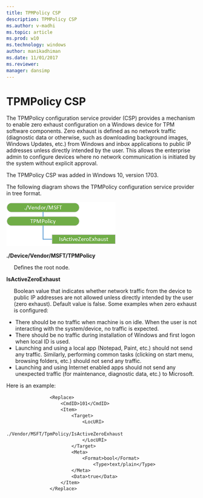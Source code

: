 ```yaml
---
title: TPMPolicy CSP
description: TPMPolicy CSP
ms.author: v-madhi
ms.topic: article
ms.prod: w10
ms.technology: windows
author: manikadhiman
ms.date: 11/01/2017
ms.reviewer: 
manager: dansimp
---
```


# TPMPolicy CSP


The TPMPolicy configuration service provider (CSP) provides a mechanism to enable zero exhaust configuration on a Windows device for TPM software components. Zero exhaust is defined as no network traffic (diagnostic data or otherwise, such as downloading background images, Windows Updates, etc.) from Windows and inbox applications to public IP addresses unless directly intended by the user. This allows the enterprise admin to configure devices where no network communication is initiated by the system without explicit approval.

The TPMPolicy CSP was added in Windows 10, version 1703.

The following diagram shows the TPMPolicy configuration service provider in tree format.

![tpmpolicy csp](images/provisioning-csp-tpmpolicy.png)

<a href="" id="--device-vendor-msft-tpmpolicy"></a>**./Device/Vendor/MSFT/TPMPolicy**  
<p style="margin-left: 20px">Defines the root node.</p>

<a href="" id="isactivezeroexhaust"></a>**IsActiveZeroExhaust**  
<p style="margin-left: 20px">Boolean value that indicates whether network traffic from the device to public IP addresses are not allowed unless directly intended by the user (zero exhaust). Default value is false. Some examples when zero exhaust is configured:</p>

<ul>
<li>There should be no traffic when machine is on idle. When the user is not interacting with the system/device, no traffic is expected. </li>
<li>There should be no traffic during installation of Windows and first logon when local ID is used.</li>
<li>Launching and using a local app (Notepad, Paint, etc.) should not send any traffic. Similarly, performing common tasks (clicking on start menu, browsing folders, etc.) should not send any traffic.</li>
<li>Launching and using Internet enabled apps should not send any unexpected traffic (for maintenance, diagnostic data, etc.) to Microsoft.</li>
</ul>

Here is an example:

``` syntax
                <Replace>
                    <CmdID>101</CmdID>
                    <Item>
                        <Target>
                            <LocURI>
                                ./Vendor/MSFT/TpmPolicy/IsActiveZeroExhaust
                            </LocURI>
                        </Target>
                        <Meta>
                            <Format>bool</Format>
                                <Type>text/plain</Type>
                        </Meta>
                        <Data>true</Data>
                    </Item>
                </Replace>
```
